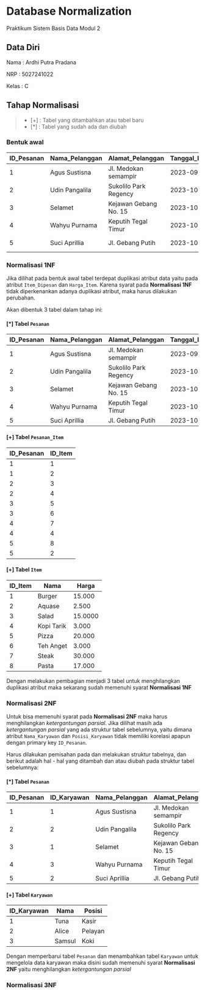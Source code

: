 # Database Normalization
Praktikum Sistem Basis Data Modul 2

## Data Diri

Nama : Ardhi Putra Pradana

NRP : 5027241022

Kelas : C

## Tahap Normalisasi

> - [+] : Tabel yang ditambahkan atau tabel baru
> - [*] : Tabel yang sudah ada dan diubah

### Bentuk awal

| ID_Pesanan | Nama_Pelanggan | Alamat_Pelanggan      | Tanggal_Pesanan | Item_Dipesan      | Harga_Item    | Nama_Karyawan | Posisi_Karyawan | Metode_Pembayaran |
| ---------- | -------------- | --------------------- | --------------- | ----------------- | ------------- | ------------- | --------------- | ----------------- |
| 1          | Agus Sustisna  | Jl. Medokan semampir  | 2023-09-21      | Burger, Aquase    | 15.000, 2.500 | Tuna          | Kasir           | Tunai             |
| 2          | Udin Pangalila | Sukolilo Park Regency | 2023-10-02      | Salad, Kopi Tarik | 15.000, 5.000 | Alice         | Pelayan         | Kartu Kredit      |
| 3          | Selamet        | Kejawan Gebang No. 15 | 2023-10-03      | Pizza, Teh Anget  | 20.000, 3.000 | Tuna          | Kasir           | Tunai             |
| 4          | Wahyu Purnama  | Keputih Tegal Timur   | 2023-10-12      | Steak, Kopi Tarik | 30.000, 5.000 | Samsul        | Koki            | QRIS              |
| 5          | Suci Aprillia  | Jl. Gebang Putih      | 2023-10-13      | Pasta, Aquase     | 17.000, 2.500 | Alice         | Pelayan         | Kartu Debit       |

### Normalisasi 1NF

Jika dilihat pada bentuk awal tabel terdepat duplikasi atribut data yaitu pada atribut `Item_Dipesan` dan `Harga_Item`.
Karena syarat pada **Normalisasi 1NF** tidak diperkenankan adanya duplikasi atribut, maka harus dilakukan perubahan.

Akan dibentuk 3 tabel dalam tahap ini:

#### [*] Tabel `Pesanan`

| ID_Pesanan | Nama_Pelanggan | Alamat_Pelanggan      | Tanggal_Pesanan | Nama_Karyawan | Posisi_Karyawan | Metode_Pembayaran |
| ---------- | -------------- | --------------------- | --------------- | ------------- | --------------- | ----------------- |
| 1          | Agus Sustisna  | Jl. Medokan semampir  | 2023-09-21      | Tuna          | Kasir           | Tunai             |
| 2          | Udin Pangalila | Sukolilo Park Regency | 2023-10-02      | Alice         | Pelayan         | Kartu Kredit      |
| 3          | Selamet        | Kejawan Gebang No. 15 | 2023-10-03      | Tuna          | Kasir           | Tunai             |
| 4          | Wahyu Purnama  | Keputih Tegal Timur   | 2023-10-12      | Samsul        | Koki            | QRIS              |
| 5          | Suci Aprillia  | Jl. Gebang Putih      | 2023-10-13      | Alice         | Pelayan         | Kartu Debit       |

#### [+] Tabel `Pesanan_Item`

| ID_Pesanan | ID_Item |
| ---------- | ------- |
| 1          | 1       |
| 1          | 2       |
| 2          | 3       |
| 2          | 4       |
| 3          | 5       |
| 3          | 6       |
| 4          | 7       |
| 4          | 4       |
| 5          | 8       |
| 5          | 2       |

#### [+] Tabel `Item`

| ID_Item | Nama       | Harga   |
| ------- | ---------- | ------- |
| 1       | Burger     | 15.000  |
| 2       | Aquase     | 2.500   |
| 3       | Salad      | 15.0000 |
| 4       | Kopi Tarik | 3.000   |
| 5       | Pizza      | 20.000  |
| 6       | Teh Anget  | 3.000   |
| 7       | Steak      | 30.000  |
| 8       | Pasta      | 17.000  |

Dengan melakukan pembagian menjadi 3 tabel untuk menghilangkan duplikasi atribut maka sekarang sudah memenuhi syarat **Normalisasi 1NF**

### Normalisasi 2NF

Untuk bisa memenuhi syarat pada **Normalisasi 2NF** maka harus menghilangkan *ketergantungan parsial*.
Jika dilihat masih ada *ketergantungan parsial* yang ada struktur tabel sebelumnya, yaitu dimana atribut `Nama_Karyawan` dan `Posisi_Karyawan` tidak memiliki korelasi apapun dengan primary key `ID_Pesanan`.

Harus dilakukan pemisahan pada dan melakukan struktur tabelnya, dan berikut adalah hal - hal yang ditambah dan atau diubah pada struktur tabel sebelumnya:

#### [*] Tabel `Pesanan`

| ID_Pesanan | ID_Karyawan | Nama_Pelanggan | Alamat_Pelanggan      | Tanggal_Pesanan | Metode_Pembayaran |
| ---------- | ----------- | -------------- | --------------------- | --------------- | ----------------- |
| 1          | 1           | Agus Sustisna  | Jl. Medokan semampir  | 2023-09-21      | Tunai             |
| 2          | 2           | Udin Pangalila | Sukolilo Park Regency | 2023-10-02      | Kartu Kredit      |
| 3          | 1           | Selamet        | Kejawan Gebang No. 15 | 2023-10-03      | Tunai             |
| 4          | 3           | Wahyu Purnama  | Keputih Tegal Timur   | 2023-10-12      | QRIS              |
| 5          | 2           | Suci Aprillia  | Jl. Gebang Putih      | 2023-10-13      | Kartu Debit       |


#### [+] Tabel `Karyawan` 

| ID_Karyawan | Nama   | Posisi  |
| ----------- | ------ | ------- |
| 1           | Tuna   | Kasir   |
| 2           | Alice  | Pelayan |
| 3           | Samsul | Koki    |

Dengan memperbarui tabel `Pesanan` dan menambahkan tabel `Karyawan` untuk mengelola data karyawan maka disini sudah memenuhi syarat **Normalisasi 2NF** yaitu menghilangkan *ketergantungan parsial*

### Normalisasi 3NF